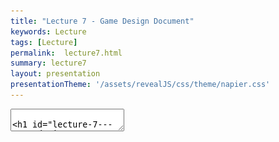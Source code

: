 ```yaml
---
title: "Lecture 7 - Game Design Document"
keywords: Lecture
tags: [Lecture]
permalink:  lecture7.html
summary: lecture7
layout: presentation
presentationTheme: '/assets/revealJS/css/theme/napier.css' 
---
```

<section data-markdown data-separator="^\n---\n$" data-separator-vertical="^\n--\n$">
<textarea data-template>

# Lecture 7 - Game Design Document
### SET09121 - Games Engineering

<br><br>
Thomas Methven
<br>
(Original material by Kevin Chalmers and Sam Serrels)

School of Computing. Edinburgh Napier University


---

# Recommended Reading

 Game Design Workshop. 3rd Edition. Fullerton (2014).

- Read Chapter 14 on Design Documentation.

![image](assets/images/gdw_book.jpg)


---

# What is a Game Design Document?


---

# What is the Game Design Document?

- A Game Design Document (GDD) is the template for the game that is to be created.
- The GDD is the main reference when determining how things should be done when developing the game.
- However, it is not a sacred document.
    - It is a living, constantly changing document.
    - Updates are made as the development progresses.
- It can get quite large.
    - Over 1,000 pages in some circumstances.
- Team size and document size leads to using online collaboration approaches.
    - Wiki usage common.


---

# General Content

- There is no standard format. It can be very company specific.
- Some guidelines are out there (for example Fullerton).
- Sections we will produce:
    - Overview and vision statement.
        - Broad overview of the game. Game designer's vision.
    - Audience, platform, and marketing.
        - Who is the game aimed at? What is the core demographic?
        - Marketing is generally responsibility of the marketing department.
    - Gameplay.
        - Large important section detailing how the game plays. Game designer puts together their vision for this section.


---

# General Content

- Sections we will produce (continued):
    - Characters.
        - What characters exist in the game? Consider both playable and non-playable characters.
    - Story.
        - What is the back story and the story told during the game?
    - World.
        - Description of the world where the game exists.



---

# General Content

- Sections we will produce (continued):
    - Media list.
        - Assets to be created for the game.
    - Technical specification.
        - May be a separate document.
        - Defines the technical aspects of the project.
		
---

# GDD Exercise

Researching Design Documents Use Google to search for game design documents. There are quite a few out there and some templates. 
You are unlikely to find modern AAA games due to the collaborative approach and NDA requirements. If you do find a AAA one let us know.

---

# Contents


---

# Contents -- Design History

- Design History.
    - GDD is a living document.
    - Updates to the document should be described at the beginning of the document.
    - Version history should be maintained.

 ![image](assets/images/version.png)


---

# Contents -- Audience, Platform, and Marketing

- Market research must be undertaken to determine the likely return to the publisher.
    - Unit sales are the most important factor for a publisher.
    - The quality of the game comes second.
    - Catering for a small/niche market is unlikely to win over a publisher (although this depends on initial outlay).

---

# Contents -- Audience, Platform, and Marketing 2

- You need to define the target audience.
    - Who will buy the game?
    - What is the core demographic?
    - How large is the audience and how likely are they to buy?
- You also need to choose the target platform(s).
    - What are the target platforms?
    - Why have these been chosen?
    - Ensure this matches with the target audience.
- You also need to define the hardware requirements.

---

# Contents -- Legal Analysis

- Important that you ensure everything is covered from a legal point of view.
- Are there any legal or financial implications that come with the game production.
    - Licence agreements.
    - Copyright considerations.
    - Engine/library terms and conditions.
- Typically, Intellectual Property Rights (IPR) will be with the publisher, not the studio.
- Game engines typically require statements of use, are expensive, and may require a per unit sale cost.
- Legal & IP agreements with your Team/Contractors also needs to be considered. 

---

# Copyright Issues


- IP owners are very protective.
    - Game companies included.
- When creating your game consider:
    - Where you sourced your content from.
    - If the content is very similar to existing content.
    - If the game is very similar to others on the market.
    - If you have given due credit to any external tools, libraries, etc.
- Paying homage to something is all well and good but can get you into trouble.

![image](assets/images/sonic_anim.gif)


---

# Gameplay


---

# Contents -- Gameplay

- The description of gameplay is initially one of the largest sections in the game.
- The game designer puts most of their focus into this section at the start.
- This section will focus on how the game plays.
- The Formal Elements and systems view will be useful here.
- Overview section:
    - Description of the core functionality.
    - Good practice is to base this on a physical or digital prototype.
- Gameplay description section:
    - A detailed description of how the game plays.
- Controls section:
    - User interfaces.
    - Rules (including some from Formal Elements).
    - Scoring / winning conditions.


---

# Contents -- Gameplay 2


- Modes and other features.
    - Single-player, multi-player, etc.
    - Other features that may affect gameplay.
- Levels.
    - Designs for any levels for the game.
    - The more detailed the level descriptions the better.
- Flowchart.
    - Flowchart is needed to map out the gameplay.
- Editor.
    - Does the game require the development of an editor?
    - What are its features?


---

# Contents -- Gameplay - Flowcharts are great

![image](assets/images/flowchart.png)


---

# Characters


---

# Contents -- Character Design

- Optional part of the design document.
    - Crucial part in AAA game design.
- Character work can be a long, iterative process.
- Very important to increase engagement with the player.
    - Kids love dark-haired 30-something males (or so it is claimed).
	- Try thinking about less overused character archetypes?
- Will include concept design and description.

![image](assets/images/game_characters.jpg) <!-- .element width="40%"  -->



---

# Contents -- Character Types

- Generally two types of character in a game.
- Playable characters.
    - Can have a lot of work spent on them.
    - Generally very detailed -- particularly in games where you see the character all the time.
- Non-playable characters.
    - Treat these as objects in your game with properties and functionality.
    - Includes:
        - Monsters and enemies.
        - Friends and allies.
        - Neutral characters.
    - Think about which traits you want these characters to have.
    - Think about the behaviours these characters need.
    - AI is a core concern in this section.


---

# Story


---

# Contents -- Story

- Another optional section of the GDD.
- Can become very large for story driven games.
 - e.g. RPGs.
- There has to be a link between the gameplay and story.
 - Your story should unfold through the game.
- Game writers do exist and are not usually at fault for the bad stories.
 - Books are also written on game storylines.
- Topics to think about:
 - Synopsis.
 - Complete story.
 - Back story.
 - Narrative details.
 - Sub-plots.


---

# World


---

# Contents -- Game World

If required, a description of the game world should be detailed.
 - Overview.
 - Key locations.
 - Travel.
 - Map.
 - Scale.
 - Physical objects.
 - Weather conditions.
 - Day and night cycle.
 - Time/era.
 - Physics.
 - Society/culture.


---

# Game World - Maps are great!

![image](assets/images/game-world.png)


---

# Contents -- Media List

- You will need a list of the assets that are required by the art and sound team.
- Descriptions of these assets will need to be provided.
- You should adopt some form of naming convention to make life easier.
- Types of assets you may need to produce include:
 - User interface assets.
 - Environmental assets.
 - Character-based assets.
 - Animations.
 - Music.
 - Sound effects.


---

# Technical Specification


---

# Contents -- Technical Specification

- The most important section for the technical team.
- Can sometimes be a separate document.
- Developed by the technical lead.
 - The technical lead or director heads the technical team.
- Can be quite large and detailed.
  - The more detailed the better.

---

# Contents -- Technical Specification 2

- Key area is a technical analysis of the game.
 - What are the technical challenges of the project?
  - Important for costing the project.
 - Is any new technology required?
 - What are the major software development taks?
 - What are the risks involved in developing the game?
  - And how do you mitigate these risks?
 - What are the estimated resources required to deliver the game?


---

# Contents -- Technical Specification 3

- Some technical requirements to consider:
- Development platform and tools.
 - e.g. Visual Studio, Unity.
- Delivery mechanism / distribution.
 - Steam / Humble / Itch / Epic / GoG
- Game engine
 - Technical specifications.
 - Design.
- Interface technical specification.
- Controls technical specification.
- Lighting models.
- Rendering system.
- Internet / network requirements.
- System parameters.
 - e.g. max players, connectivity, etc

---

# Contents -- Flow Chart's are still great!

![image](assets/images/flowchart2.png)


---

# Maintenance


---

# Contents -- Maintenance


- Game Design Document (GDD) is not a sacred object.
    - Living document.
    - Updates made as development progresses.
- GDD can also get quite large.
    - Thousands of pages in some circumstances.
- Game development can have large teams.
    - Over a thousand people in some circumstances.

![image](assets/images/script.jpg) 


---

# Using Wikis and Repositories

- Some are using a wiki to coordinate and communicate between team members.
 - Allows multiple users to update.
 - Allows all users to access the most up to date documentation.
 - Software development uses these often too - see wikis on GitHub.
- Repository systems can also be used.
 - Combine document maintenance with code maintenance.
 - Could also be storing assets.
- Using tools allows for a structured and managed approach to the development process.
 - Collaboration.
 - Communication.
- Use tools as necessary throughout your development process.


---

# Summary


---

# Summary

- Game Design Document is a very important piece of work to put together at the start of your development process.
 - Blueprint for your game.
 - Communication with the team.
- It is a living document, so keep it up to date.
 - Content and media lists especially.
- Use collaboration tools as much as possible.
 - Team communication.
 - Document control.